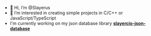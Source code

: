 - 👋 Hi, I’m @Slayerus
- 👀 I’m interested in creating simple projects in C/C++ or JavaScript/TypeScript
- I'm currently working on my json database library [**slayercio-json-database**](https://github.com/Slayerus/slayercio-json-database)
